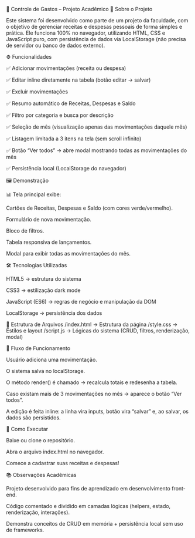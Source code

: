 📘 Controle de Gastos – Projeto Acadêmico
📌 Sobre o Projeto

Este sistema foi desenvolvido como parte de um projeto da faculdade, com o objetivo de gerenciar receitas e despesas pessoais de forma simples e prática.
Ele funciona 100% no navegador, utilizando HTML, CSS e JavaScript puro, com persistência de dados via LocalStorage (não precisa de servidor ou banco de dados externo).

⚙️ Funcionalidades

✅ Adicionar movimentações (receita ou despesa)

✅ Editar inline diretamente na tabela (botão editar → salvar)

✅ Excluir movimentações

✅ Resumo automático de Receitas, Despesas e Saldo

✅ Filtro por categoria e busca por descrição

✅ Seleção de mês (visualização apenas das movimentações daquele mês)

✅ Listagem limitada a 3 itens na tela (sem scroll infinito)

✅ Botão “Ver todos” → abre modal mostrando todas as movimentações do mês

✅ Persistência local (LocalStorage do navegador)

🖼️ Demonstração

📊 Tela principal exibe:

Cartões de Receitas, Despesas e Saldo (com cores verde/vermelho).

Formulário de nova movimentação.

Bloco de filtros.

Tabela responsiva de lançamentos.

Modal para exibir todas as movimentações do mês.

🛠️ Tecnologias Utilizadas

HTML5 → estrutura do sistema

CSS3 → estilização dark mode

JavaScript (ES6) → regras de negócio e manipulação da DOM

LocalStorage → persistência dos dados

📂 Estrutura de Arquivos
/index.html   -> Estrutura da página
/style.css    -> Estilos e layout
/script.js    -> Lógicas do sistema (CRUD, filtros, renderização, modal)

📖 Fluxo de Funcionamento

Usuário adiciona uma movimentação.

O sistema salva no localStorage.

O método render() é chamado → recalcula totais e redesenha a tabela.

Caso existam mais de 3 movimentações no mês → aparece o botão “Ver todos”.

A edição é feita inline: a linha vira inputs, botão vira “salvar” e, ao salvar, os dados são persistidos.

🚀 Como Executar

Baixe ou clone o repositório.

Abra o arquivo index.html no navegador.

Comece a cadastrar suas receitas e despesas!

📚 Observações Acadêmicas

Projeto desenvolvido para fins de aprendizado em desenvolvimento front-end.

Código comentado e dividido em camadas lógicas (helpers, estado, renderização, interações).

Demonstra conceitos de CRUD em memória + persistência local sem uso de frameworks.
